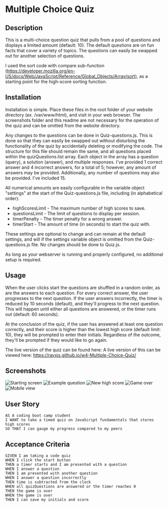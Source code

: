 # Multiple Choice Quiz

## Description

This is a multi-choice question quiz that pulls from a pool of questions and displays a limited amount (default: 10).
The default questions are on fun facts that cover a variety of topics. The questions can easily be swapped out for
another selection of questions.

I used the sort code with compare sub-function
(https://developer.mozilla.org/en-US/docs/Web/JavaScript/Reference/Global_Objects/Array/sort), as a starting point
for the high-score sorting function.

## Installation

Installation is simple. Place these files in the root folder of your website directory (ex. /var/www/html), and visit in
your web browser. The screenshots folder and this readme are not necessary for the operation of the quiz and can be
omitted from the website directory.

Any changes to the questions can be done in Quiz-questions.js. This is done so that they can easily be swapped out
without disturbing the functionality of the quiz by accidentally deleting or modifying the code. The structure for
this file should remain the same, and all questions placed within the quizQuestions.list array. Each object in the
array has a question (query), a solution (answer), and multiple responses. I've provided 1 correct answer and 4
incorrect answers, for a total of 5; however, any amount of answers may be provided. Additionally, any number of
questions may also be provided. I've included 15.

All numerical amounts are easily configurable in the variable object "settings" at the start of the Quiz-questions.js
file, including (in alphabetical order):

* highScoresLimit - The maximum number of high scores to save.
* questionsLimit - The limit of questions to display per session.
* timerPenalty - The timer penalty for a wrong answer.
* timerStart - The amount of time (in seconds) to start the quiz with.

These settings are optional to change and can remain at the default settings, and will if the settings variable 
object is omitted from the Quiz-questions.js file. No changes should be done to Quiz.js.

As long as your webserver is running and properly configured, no additional setup is required.

## Usage

When the user clicks start the questions are shuffled in a random order, as are the answers to each question. For
every correct answer, the user progresses to the next question. If the user answers incorrectly, the timer is
reduced by 10 seconds (default), and they'll progress to the next question. This will happen until either all questions
are answered, or the timer runs out (default: 60 seconds).

At the conclusion of the quiz, if the user has answered at least one question correctly, and their score is higher
than the lowest high score (default limit: 10), they will be prompted to enter their initials. Regardless of the
outcome, they'll be prompted if they would like to go again.

The live version of the quiz can be found here: A live version of this can be viewed
here: https://rayxis.github.io/w4-Multiple-Choice-Quiz/

## Screenshots
![Starting screen](./screenshots/Screenshot%202023-12-11%20at%208.52.17%E2%80%AFAM.png)
![Example question](./screenshots/Screenshot%202023-12-11%20at%208.52.28%E2%80%AFAM.png)
![New high score](./screenshots/Screenshot%202023-12-11%20at%208.53.33%E2%80%AFAM.png)
![Game over](./screenshots/Screenshot%202023-12-11%20at%208.53.42%E2%80%AFAM.png)
![Mobile view](./screenshots/Screenshot%202023-12-11%20at%208.54.07%E2%80%AFAM.png)

## User Story

```
AS A coding boot camp student
I WANT to take a timed quiz on JavaScript fundamentals that stores high scores
SO THAT I can gauge my progress compared to my peers
```

## Acceptance Criteria

```
GIVEN I am taking a code quiz
WHEN I click the start button
THEN a timer starts and I am presented with a question
WHEN I answer a question
THEN I am presented with another question
WHEN I answer a question incorrectly
THEN time is subtracted from the clock
WHEN all quizQuestions are answered or the timer reaches 0
THEN the game is over
WHEN the game is over
THEN I can save my initials and score
```